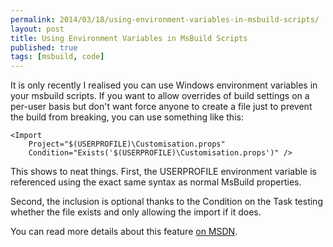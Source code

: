 ```yaml
---
permalink: 2014/03/18/using-environment-variables-in-msbuild-scripts/
layout: post
title: Using Environment Variables in MsBuild Scripts
published: true
tags: [msbuild, code]
---
```


It is only recently I realised you can use Windows environment variables
in your msbuild scripts. If you want to allow overrides of build settings
on a per-user basis but don't want force anyone to create a file just to
prevent the build from breaking, you can use something like this:

    <Import
    	Project="$(USERPROFILE)\Customisation.props"
    	Condition="Exists('$(USERPROFILE)\Customisation.props')" />

This shows to neat things. First, the USERPROFILE environment variable is
referenced using the exact same syntax as normal MsBuild properties.

Second, the inclusion is optional thanks to the Condition on the Task testing
whether the file exists and only allowing the import if it does.

You can read more details about this feature [on MSDN](http://msdn.microsoft.com/en-us/library/ms171459.aspx).
